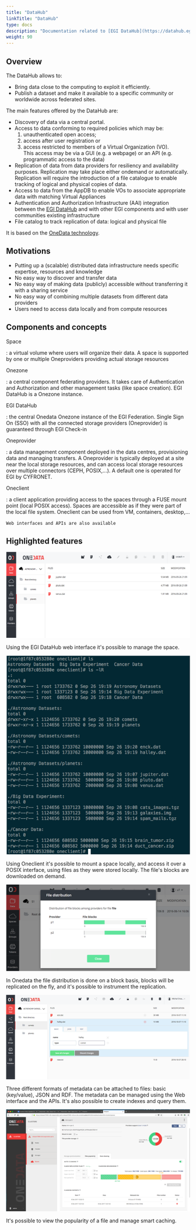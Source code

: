 ```yaml
---
title: "DataHub"
linkTitle: "DataHub"
type: docs
description: "Documentation related to [EGI DataHub](https://datahub.egi.eu/)"
weight: 90
---
```


## Overview

The DataHub allows to:

- Bring data close to the computing to exploit it efficiently.
- Publish a dataset and make it available to a specific community or worldwide
  across federated sites.

The main features offered by the DataHub are:

- Discovery of data via a central portal.
- Access to data conforming to required policies which may be:
  1. unauthenticated open access;
  1. access after user registration or
  1. access restricted to members of a Virtual Organization (VO).\
  This access may be via a GUI (e.g. a webpage) or an API (e.g. programmatic
  access to the data)
- Replication of data from data providers for resiliency and availability
  purposes. Replication may take place either on­demand or automatically.
  Replication will require the introduction of a file catalogue to enable
  tracking of logical and physical copies of data.
- Access to data from the AppDB to enable VOs to associate appropriate data with
  matching Virtual Appliances
- Authentication and Authorization Infrastructure (AAI) integration between the
  [EGI DataHub](https://datahub.egi.eu/) and with other EGI components and with
  user communities existing infrastructure
- File catalog to track replication of data: logical and physical file

It is based on the [OneData technology](https://onedata.org/).

## Motivations

- Putting up a (scalable) distributed data infrastructure needs specific
  expertise, resources and knowledge
- No easy way to discover and transfer data
- No easy way of making data (publicly) accessible without transferring it with
  a sharing service
- No easy way of combining multiple datasets from different data providers
- Users need to access data locally and from compute resources

## Components and concepts

Space

: a virtual volume where users will organize their data. A space is supported by
one or multiple Oneproviders providing actual storage resources

Onezone

: a central component federating providers. It takes care of Authentication and
Authorization and other management tasks (like space creation). EGI DataHub is a
Onezone instance.

EGI DataHub

: the central Onedata Onezone instance of the EGI Federation. Single Sign On
(SSO) with all the connected storage providers (Oneprovider) is guaranteed
through EGI Check-in

Oneprovider

: a data management component deployed in the data centres, provisioning data
and managing transfers. A Oneprovider is typically deployed at a site near the
local storage resources, and can access local storage resources over multiple
connectors (CEPH, POSIX,\...). A default one is operated for EGI by CYFRONET.

Oneclient

: a client application providing access to the spaces through a FUSE mount point
(local POSIX access). Spaces are accessible as if they were part of the local
file system. Oneclient can be used from VM, containers, desktop,\...

    Web interfaces and APIs are also available

## Highlighted features

![Viewing a data space using the EGI DataHub web interface](datahub-space-web.png)

Using the EGI DataHub web interface it\'s possible to manage the space.

![Viewing a data space in a console locally mounted using Oneclient](datahub-space-oneclient.png)

Using Oneclient it\'s possible to mount a space locally, and access it over a
POSIX interface, using files as they were stored locally. The file\'s blocks are
downloaded on demand.

![Viewing file distribution over the Oneproviders](datahub-replica-management.png)

In Onedata the file distribution is done on a block basis, blocks will be
replicated on the fly, and it\'s possible to instrument the replication.

![Management of metadata using the web interface](datahub-metadata-management.png)

Three different formats of metadata can be attached to files: basic (key/value),
JSON and RDF. The metadata can be managed using the Web interface and the APIs.
It\'s also possible to create indexes and query them.

![Viewing file popularity for smart caching](datahub-file-popularity-smarch-caching.png)

It\'s possible to view the popularity of a file and manage smart caching.
